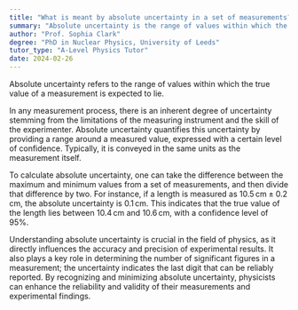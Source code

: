 ```yaml
---
title: "What is meant by absolute uncertainty in a set of measurements?"
summary: "Absolute uncertainty is the range of values within which the true value of a measurement lies."
author: "Prof. Sophia Clark"
degree: "PhD in Nuclear Physics, University of Leeds"
tutor_type: "A-Level Physics Tutor"
date: 2024-02-26
---
```


Absolute uncertainty refers to the range of values within which the true value of a measurement is expected to lie. 

In any measurement process, there is an inherent degree of uncertainty stemming from the limitations of the measuring instrument and the skill of the experimenter. Absolute uncertainty quantifies this uncertainty by providing a range around a measured value, expressed with a certain level of confidence. Typically, it is conveyed in the same units as the measurement itself.

To calculate absolute uncertainty, one can take the difference between the maximum and minimum values from a set of measurements, and then divide that difference by two. For instance, if a length is measured as $10.5 \, \text{cm} \pm 0.2 \, \text{cm}$, the absolute uncertainty is $0.1 \, \text{cm}$. This indicates that the true value of the length lies between $10.4 \, \text{cm}$ and $10.6 \, \text{cm}$, with a confidence level of $95\%$.

Understanding absolute uncertainty is crucial in the field of physics, as it directly influences the accuracy and precision of experimental results. It also plays a key role in determining the number of significant figures in a measurement; the uncertainty indicates the last digit that can be reliably reported. By recognizing and minimizing absolute uncertainty, physicists can enhance the reliability and validity of their measurements and experimental findings.
    